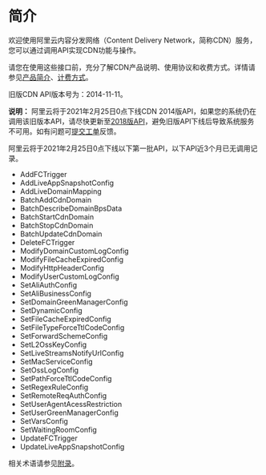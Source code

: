 # 简介

欢迎使用阿里云内容分发网络（Content Delivery Network，简称CDN）服务，您可以通过调用API实现CDN功能与操作。

请您在使用这些接口前，充分了解CDN产品说明、使用协议和收费方式。详情请参见[产品简介](/cn.zh-CN/产品简介/什么是阿里云CDN.md)、[计费方式](/cn.zh-CN/产品定价/计费方式/基础服务计费.md)。

旧版CDN API版本号为：2014-11-11。

**说明：** 阿里云将于2021年2月25日0点下线CDN 2014版API，如果您的系统仍在调用该旧版本API，请尽快更新至[2018版API](/cn.zh-CN/新版API参考/简介.md)，避免旧版API下线后导致系统服务不可用。如有问题可[提交工单](https://selfservice.console.aliyun.com/ticket/createIndex)反馈。

阿里云将于2021年2月25日0点下线以下第一批API，以下API近3个月已无调用记录。

-   AddFCTrigger
-   AddLiveAppSnapshotConfig
-   AddLiveDomainMapping
-   BatchAddCdnDomain
-   BatchDescribeDomainBpsData
-   BatchStartCdnDomain
-   BatchStopCdnDomain
-   BatchUpdateCdnDomain
-   DeleteFCTrigger
-   ModifyDomainCustomLogConfig
-   ModifyFileCacheExpiredConfig
-   ModifyHttpHeaderConfig
-   ModifyUserCustomLogConfig
-   SetAliAuthConfig
-   SetAliBusinessConfig
-   SetDomainGreenManagerConfig
-   SetDynamicConfig
-   SetFileCacheExpiredConfig
-   SetFileTypeForceTtlCodeConfig
-   SetForwardSchemeConfig
-   SetL2OssKeyConfig
-   SetLiveStreamsNotifyUrlConfig
-   SetMacServiceConfig
-   SetOssLogConfig
-   SetPathForceTtlCodeConfig
-   SetRegexRuleConfig
-   SetRemoteReqAuthConfig
-   SetUserAgentAcessRestriction
-   SetUserGreenManagerConfig
-   SetVarsConfig
-   SetWaitingRoomConfig
-   UpdateFCTrigger
-   UpdateLiveAppSnapshotConfig

相关术语请参见[附录](/cn.zh-CN/旧版API参考/附录.md)。

